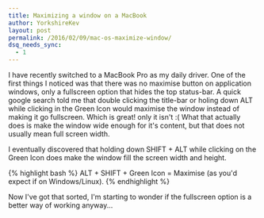 ```yaml
---
title: Maximizing a window on a MacBook
author: YorkshireKev
layout: post
permalink: /2016/02/09/mac-os-maximize-window/
dsq_needs_sync:
  - 1
---
```

I have recently switched to a MacBook Pro as my daily driver. One of the first things I noticed was that there was no maximise button on application windows, only a fullscreen option that hides the top status-bar. A quick google search told me that double clicking the title-bar or holing down ALT while clicking in the Green Icon would maximise the window instead of making it go fullscreen. Which is great! only it isn't :( 
What that actually does is make the window wide enough for it's content, but that does not usually mean full screen width.

I eventually discovered that holding down SHIFT + ALT while clicking on the Green Icon does make the window fill the screen width and height.

{% highlight bash %}
ALT + SHIFT + Green Icon = Maximise (as you'd expect if on Windows/Linux).
{% endhighlight %}

Now I've got that sorted, I'm starting to wonder if the fullscreen option is a better way of working anyway...
